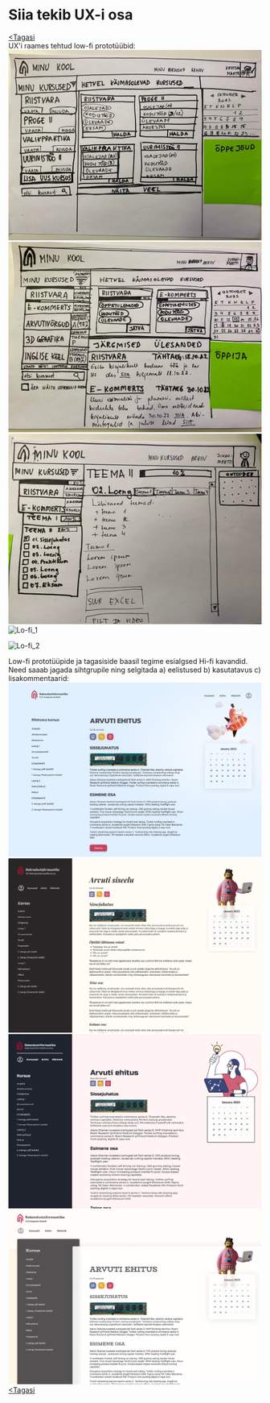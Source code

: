 # Siia tekib UX-i osa

[<Tagasi](../../README.md)  
UX'i raames tehtud low-fi prototüübid:  
![ux low](images/ux_1.jpg)  
![ux low](images/ux_2.jpg)  
![ux low](images/ux_3.jpg)
![Lo-fi_1](https://user-images.githubusercontent.com/79322409/197582209-b68d7886-448a-46ac-8e03-6543ba9b21ed.jpg)

![Lo-fi_2](https://user-images.githubusercontent.com/79322409/197582231-077d0b72-5393-4d4d-83cb-c0454b6f32ee.jpg)

Low-fi prototüüpide ja tagasiside baasil tegime esialgsed Hi-fi kavandid. Need saaab jagada sihtgrupile ning selgitada a) eelistused b) kasutatavus c) lisakommentaarid:  
![hi-fi](images/hi-fi-1.jpg)
![hi-fi](images/hi-fi-2.jpg)
![hi-fi](images/hi-fi-3.jpg)
![hi-fi](images/hi-fi-4.jpg)
[<Tagasi](../../README.md)
